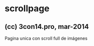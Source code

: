 scrollpage
==========

(cc) 3con14.pro, mar-2014
-------------------------

Pagina unica con scroll full de imágenes


